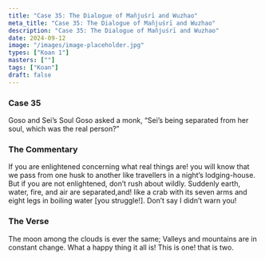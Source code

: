 ```yaml
---
title: "Case 35: The Dialogue of Mañjuśrī and Wuzhao"
meta_title: "Case 35: The Dialogue of Mañjuśrī and Wuzhao"
description: "Case 35: The Dialogue of Mañjuśrī and Wuzhao"
date: 2024-09-12
image: "/images/image-placeholder.jpg"
types: ["Koan 1"]
masters: [""]
tags: ["Koan"]
draft: false
---
```


### Case 35

Goso and Sei’s Soul
Goso asked a monk, “Sei’s being separated from her soul, which was the real person?”

### The Commentary
If you are enlightened concerning what real things are! you will know that we pass from one husk to another like travellers in a night’s lodging-house. But if you are not enlightened, don’t rush about wildly. Suddenly earth, water, fire, and air are separated,and! like a crab with its seven arms and eight legs in boiling water [you struggle!]. Don’t say I didn’t warn you!

### The Verse
The moon among the clouds is ever the same; Valleys and mountains are in constant change. What a happy thing it all is!
This is one! that is two.

